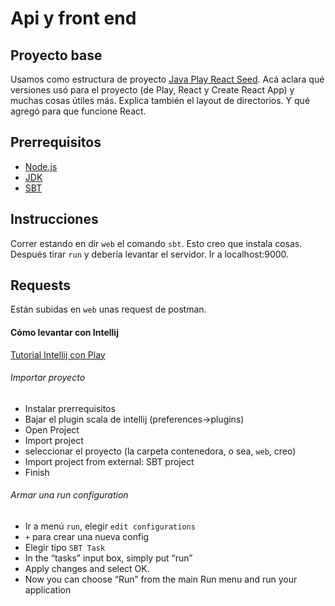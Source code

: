 # Api y front end

## Proyecto base
Usamos como estructura de proyecto [Java Play React Seed](https://github.com/yohangz/java-play-react-seed). Acá aclara qué versiones usó para el proyecto (de Play, React y Create React App) y muchas cosas útiles más. Explica también el layout de directorios. Y qué agregó para que funcione React.

## Prerrequisitos
* [Node.js](https://nodejs.org/)
* [JDK](http://www.oracle.com/technetwork/java/javase/downloads/index.html)
* [SBT](http://www.scala-sbt.org/)

## Instrucciones
Correr estando en dir `web` el comando `sbt`. Esto creo que instala cosas. Después tirar `run` y debería levantar el servidor. Ir a localhost:9000.

## Requests
Están subidas en `web` unas request de postman.

#### Cȯmo levantar con Intellij
[Tutorial Intellij con Play](https://www.playframework.com/documentation/2.7.x/IDE#IntelliJ-IDEA)

###### Importar proyecto
- Instalar prerrequisitos
- Bajar el plugin scala de intellij (preferences->plugins)
- Open Project
- Import project
- seleccionar el proyecto (la carpeta contenedora, o sea, `web`, creo)
- Import project from external: SBT project
- Finish

###### Armar una run configuration
- Ir a menú `run`, elegir `edit configurations`
- `+` para crear una nueva config
- Elegir tipo `SBT Task`
- In the “tasks” input box, simply put “run”
- Apply changes and select OK.
- Now you can choose “Run” from the main Run menu and run your application
